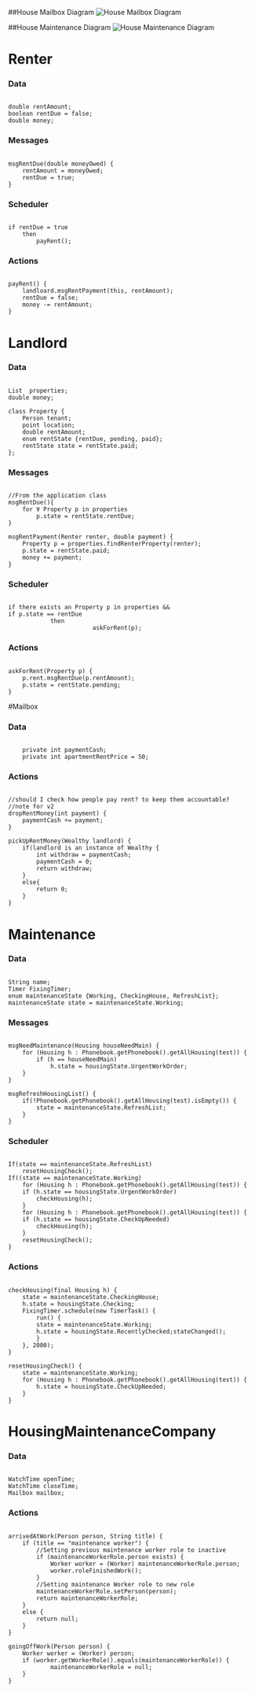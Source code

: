 ##House Mailbox Diagram
![House Mailbox Diagram](https://raw.github.com/usc-csci201-fall2013/team20/master/docs/InteractionDiagrams/HouseMailbox.png?token=3290221__eyJzY29wZSI6IlJhd0Jsb2I6dXNjLWNzY2kyMDEtZmFsbDIwMTMvdGVhbTIwL21hc3Rlci9kb2NzL0ludGVyYWN0aW9uRGlhZ3JhbXMvSG91c2VNYWlsYm94LnBuZyIsImV4cGlyZXMiOjEzODYxMzkwNDF9--a72043f87eb4c53f1ab5d7dcde1a23bca9a0943a)

##House Maintenance Diagram
![House Maintenance Diagram](https://raw.github.com/usc-csci201-fall2013/team20/master/docs/InteractionDiagrams/HouseMaintenance.png?token=3290221__eyJzY29wZSI6IlJhd0Jsb2I6dXNjLWNzY2kyMDEtZmFsbDIwMTMvdGVhbTIwL21hc3Rlci9kb2NzL0ludGVyYWN0aW9uRGlhZ3JhbXMvSG91c2VNYWludGVuYW5jZS5wbmciLCJleHBpcmVzIjoxMzg2MTM5MDAwfQ%3D%3D--6dc16566cd4e707642c0393e77165bded42fdd33)

# Renter
### Data

<pre><code>
double rentAmount;
boolean rentDue = false;
double money;
</code></pre>

### Messages

<pre><code>
msgRentDue(double moneyOwed) {
	rentAmount = moneyOwed;
	rentDue = true;
}
</code></pre>

### Scheduler

<pre><code>
if rentDue = true
	then
		payRent();
</code></pre>

### Actions

<pre><code>
payRent() {
	landloard.msgRentPayment(this, rentAmount);
	rentDue = false;
	money -= rentAmount;
}
</code></pre>

# Landlord
### Data

<pre><code>
List <Property> properties;
double money;

class Property {
	Person tenant;
	point location;
	double rentAmount;
	enum rentState {rentDue, pending, paid};
	rentState state = rentState.paid;
};
</code></pre>

### Messages

<pre><code>
//From the application class
msgRentDue(){
	for ∀ Property p in properties
		p.state = rentState.rentDue;
}

msgRentPayment(Renter renter, double payment) {
	Property p = properties.findRenterProperty(renter);
	p.state = rentState.paid;
	money += payment;
}
</code></pre>

### Scheduler

<pre><code>
if there exists an Property p in properties &&
if p.state == rentDue
        	then
                    	askForRent(p);
</code></pre>

### Actions

<pre><code>
askForRent(Property p) {
	p.rent.msgRentDue(p.rentAmount);
	p.state = rentState.pending;
}
</code></pre>

#Mailbox

### Data

<pre><code>
	private int paymentCash;
	private int apartmentRentPrice = 50;
</pre></code>

### Actions

<pre><code>
//should I check how people pay rent? to keep them accountable?
//note for v2
dropRentMoney(int payment) {
	paymentCash += payment;
}
	
pickUpRentMoney(Wealthy landlord) {
	if(landlord is an instance of Wealthy {
		int withdraw = paymentCash;
		paymentCash = 0;
		return withdraw;
	}
	else{
		return 0;
	}
}
</code></pre>

# Maintenance
### Data

<pre><code>
String name;
Timer FixingTimer;
enum maintenanceState {Working, CheckingHouse, RefreshList};
maintenanceState state = maintenanceState.Working;
</code></pre>

### Messages

<pre><code>
msgNeedMaintenance(Housing houseNeedMain) {
	for (Housing h : Phonebook.getPhonebook().getAllHousing(test)) {
		if (h == houseNeedMain) 
			h.state = housingState.UrgentWorkOrder;
	}
}

msgRefreshHousingList() {
	if(!Phonebook.getPhonebook().getAllHousing(test).isEmpty()) {
		state = maintenanceState.RefreshList;
	}
}
</code></pre>

### Scheduler

<pre><code>
If(state == maintenanceState.RefreshList)
	resetHousingCheck();
If((state == maintenanceState.Working)
	for (Housing h : Phonebook.getPhonebook().getAllHousing(test)) {
	if (h.state == housingState.UrgentWorkOrder)
		checkHousing(h);
	}
	for (Housing h : Phonebook.getPhonebook().getAllHousing(test)) {
	if (h.state == housingState.CheckUpNeeded)
		checkHousing(h);
	}
	resetHousingCheck();				
}
</code></pre>

### Actions

<pre><code>
checkHousing(final Housing h) {
	state = maintenanceState.CheckingHouse;
	h.state = housingState.Checking;
	FixingTimer.schedule(new TimerTask() {
		run() {
		state = maintenanceState.Working;
		h.state = housingState.RecentlyChecked;stateChanged();
		}
	}, 2000);
}

resetHousingCheck() {
	state = maintenanceState.Working;
	for (Housing h : Phonebook.getPhonebook().getAllHousing(test)) {
		h.state = housingState.CheckUpNeeded;
	}
}
</code></pre>

# HousingMaintenanceCompany
### Data

<pre><code>
WatchTime openTime;
WatchTime closeTime;
Mailbox mailbox;
</code></pre>
### Actions

<pre><code>
arrivedAtWork(Person person, String title) {
	if (title == "maintenance worker") {
		//Setting previous maintenance worker role to inactive
		if (maintenanceWorkerRole.person exists) {
			Worker worker = (Worker) maintenanceWorkerRole.person;
			worker.roleFinishedWork();
		}
		//Setting maintenance Worker role to new role
		maintenanceWorkerRole.setPerson(person);
		return maintenanceWorkerRole;
	}
	else {
		return null;
	}
}
	
goingOffWork(Person person) {
	Worker worker = (Worker) person;
	if (worker.getWorkerRole().equals(maintenanceWorkerRole)) {
			maintenanceWorkerRole = null;
	}
}
</code></pre>
